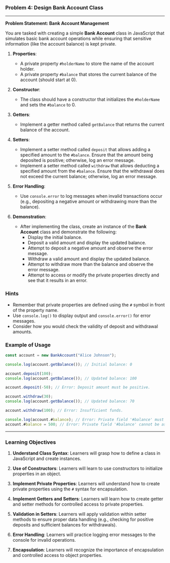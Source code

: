 ### Problem 4: Design Bank Account Class

---

**Problem Statement: Bank Account Management**

You are tasked with creating a simple **Bank Account** class in JavaScript that simulates basic bank account operations while ensuring that sensitive information (like the account balance) is kept private.

1. **Properties**:
   - A private property `#holderName` to store the name of the account holder.
   - A private property `#balance` that stores the current balance of the account (should start at 0).

2. **Constructor**:
   - The class should have a constructor that initializes the `#holderName` and sets the `#balance` to 0.

3. **Getters**:
   - Implement a getter method called `getBalance` that returns the current balance of the account.

4. **Setters**:
   - Implement a setter method called `deposit` that allows adding a specified amount to the `#balance`. Ensure that the amount being deposited is positive; otherwise, log an error message.
   - Implement a setter method called `withdraw` that allows deducting a specified amount from the `#balance`. Ensure that the withdrawal does not exceed the current balance; otherwise, log an error message.

5. **Error Handling**:
   - Use `console.error` to log messages when invalid transactions occur (e.g., depositing a negative amount or withdrawing more than the balance).

6. **Demonstration**:
   - After implementing the class, create an instance of the **Bank Account** class and demonstrate the following:
     - Display the initial balance.
     - Deposit a valid amount and display the updated balance.
     - Attempt to deposit a negative amount and observe the error message.
     - Withdraw a valid amount and display the updated balance.
     - Attempt to withdraw more than the balance and observe the error message.
     - Attempt to access or modify the private properties directly and see that it results in an error.

### Hints

- Remember that private properties are defined using the `#` symbol in front of the property name.
- Use `console.log()` to display output and `console.error()` for error messages.
- Consider how you would check the validity of deposit and withdrawal amounts.

### Example of Usage

```javascript
const account = new BankAccount("Alice Johnson");

console.log(account.getBalance()); // Initial balance: 0

account.deposit(100);
console.log(account.getBalance()); // Updated balance: 100

account.deposit(-50); // Error: Deposit amount must be positive.

account.withdraw(30);
console.log(account.getBalance()); // Updated balance: 70

account.withdraw(100); // Error: Insufficient funds.

console.log(account.#balance); // Error: Private field '#balance' must be declared in an enclosing class
account.#balance = 500; // Error: Private field '#balance' cannot be assigned to from outside its class
```

---
### Learning Objectives

1. **Understand Class Syntax**: Learners will grasp how to define a class in JavaScript and create instances.

2. **Use of Constructors**: Learners will learn to use constructors to initialize properties in an object.

3. **Implement Private Properties**: Learners will understand how to create private properties using the `#` syntax for encapsulation.

4. **Implement Getters and Setters**: Learners will learn how to create getter and setter methods for controlled access to private properties.

5. **Validation in Setters**: Learners will apply validation within setter methods to ensure proper data handling (e.g., checking for positive deposits and sufficient balances for withdrawals).

6. **Error Handling**: Learners will practice logging error messages to the console for invalid operations.

7. **Encapsulation**: Learners will recognize the importance of encapsulation and controlled access to object properties.
